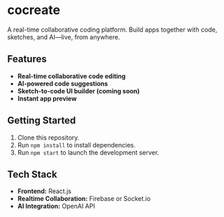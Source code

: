 # cocreate 
 
A real-time collaborative coding platform. Build apps together with code, sketches, and AI—live, from anywhere.

## Features 
 
- **Real-time collaborative code editing**
- **AI-powered code suggestions**
- **Sketch-to-code UI builder (coming soon)**   
- **Instant app preview**  
   
## Getting Started
  
1. Clone this repository. 
2. Run `npm install` to install dependencies. 
3. Run `npm start` to launch the development server.

## Tech Stack
 
- **Frontend:** React.js
- **Realtime Collaboration:** Firebase or Socket.io 
- **AI Integration:** OpenAI API


